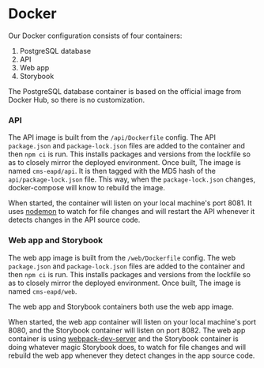 # Docker

Our Docker configuration consists of four containers:

1. PostgreSQL database
2. API
3. Web app
4. Storybook

The PostgreSQL database container is based on the official image from Docker
Hub, so there is no customization.

### API

The API image is built from the `/api/Dockerfile` config. The API
`package.json` and `package-lock.json` files are added to the container and
then `npm ci` is run. This installs packages and versions from the lockfile
so as to closely mirror the deployed environment. Once built, The image is
named `cms-eapd/api`. It is then tagged with the MD5 hash of the
`api/package-lock.json` file. This way, when the `package-lock.json` changes,
docker-compose will know to rebuild the image.

When started, the container will listen on your local machine's port 8081.
It uses [nodemon](https://npm.im/nodemon) to watch for file changes and will
restart the API whenever it detects changes in the API source code.

### Web app and Storybook

The web app image is built from the `/web/Dockerfile` config. The web
`package.json` and `package-lock.json` files are added to the container and
then `npm ci` is run. This installs packages and versions from the lockfile
so as to closely mirror the deployed environment. Once built, The image is
named `cms-eapd/web`.

The web app and Storybook containers both use the web app image.

When started, the web app container will listen on your local machine's port
8080, and the Storybook container will listen on port 8082. The web app
container is using [webpack-dev-server](https://npm.im/webpack-dev-server)
and the Storybook container is doing whatever magic Storybook does, to watch
for file changes and will rebuild the web app whenever they detect changes in
the app source code.
